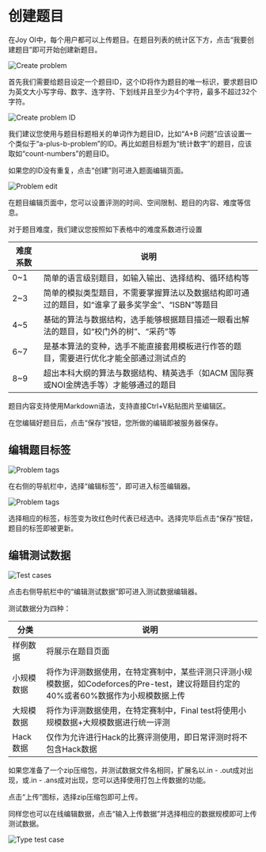﻿# 创建题目

在Joy OI中，每个用户都可以上传题目。在题目列表的统计区下方，点击“我要创建题目”即可开始创建新题目。

![Create problem](~/images/create-problem-menu.png)

首先我们需要给题目设定一个题目ID，这个ID将作为题目的唯一标识，要求题目ID为英文大小写字母、数字、连字符、下划线并且至少为4个字符，最多不超过32个字符。

![Create problem ID](~/images/create-problem-id.png)

我们建议您使用与题目标题相关的单词作为题目ID，比如“A+B 问题”应该设置一个类似于“a-plus-b-problem”的ID。再比如题目标题为“统计数字”的题目，应该取如“count-numbers”的题目ID。

如果您的ID没有重复，点击“创建”则可进入题面编辑页面。

![Problem edit](~/images/problem-edit.png)

在题目编辑页面中，您可以设置评测的时间、空间限制、题目的内容、难度等信息。

对于题目难度，我们建议您按照如下表格中的难度系数进行设置

| 难度系数 | 说明 |
| -------- | ---- |
|   0~1    | 简单的语言级别题目，如输入输出、选择结构、循环结构等 |
|   2~3    | 简单的模拟类型题目，不需要掌握算法以及数据结构即可通过的题目，如“谁拿了最多奖学金”、“ISBN”等题目 |
|   4~5    | 基础的算法与数据结构，选手能够根据题目描述一眼看出解法的题目，如“校门外的树”、“采药”等 |
|   6~7    | 是基本算法的变种，选手不能直接套用模板进行作答的题目，需要进行优化才能全部通过测试点的 |
|   8~9    | 超出本科大纲的算法与数据结构、精英选手（如ACM 国际赛或NOI金牌选手等）才能够通过的题目 |

题目内容支持使用Markdown语法，支持直接Ctrl+V粘贴图片至编辑区。

在您编辑好题目后，点击“保存”按钮，您所做的编辑即被服务器保存。

## 编辑题目标签

![Problem tags](~/images/problem-edit-tag.png)

在右侧的导航栏中，选择“编辑标签”，即可进入标签编辑器。

![Problem tags](~/images/problem-tag-select.png)

选择相应的标签，标签变为玫红色时代表已经选中。选择完毕后点击“保存”按钮，题目的标签即被更新。

## 编辑测试数据

![Test cases](~/images/problem-test-case-edit.png)

点击右侧导航栏中的“编辑测试数据”即可进入测试数据编辑器。

测试数据分为四种：

|   分类   | 说明 |
| -------- | ---- |
| 样例数据 | 将展示在题目页面 |
| 小规模数据 | 将作为评测数据使用，在特定赛制中，某些评测只评测小规模数据，如Codeforces的Pre-test，建议将题目约定的40%或者60%数据作为小规模数据上传 |
| 大规模数据 | 将作为评测数据使用，在特定赛制中，Final test将使用小规模数据+大规模数据进行统一评测 |
| Hack 数据 | 仅作为允许进行Hack的比赛评测使用，即日常评测时将不包含Hack数据 |

如果您准备了一个zip压缩包，并测试数据文件名相同，扩展名以.in - .out成对出现，或.in - .ans成对出现，您可以选择使用打包上传数据的功能。

点击“上传”图标，选择zip压缩包即可上传。

同样您也可以在线编辑数据，点击“输入上传数据”并选择相应的数据规模即可上传测试数据。

![Type test case](~/images/type-test-case.png)